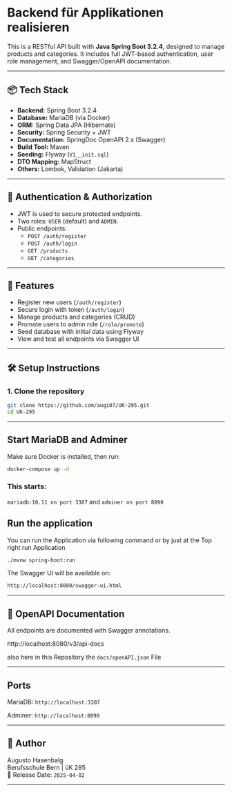 # Backend für Applikationen realisieren

This is a RESTful API built with **Java Spring Boot 3.2.4**, designed to manage products and categories. It includes full JWT-based authentication, user role management, and Swagger/OpenAPI documentation.

---

## 📦 Tech Stack

- **Backend:** Spring Boot 3.2.4
- **Database:** MariaDB (via Docker)
- **ORM:** Spring Data JPA (Hibernate)
- **Security:** Spring Security + JWT
- **Documentation:** SpringDoc OpenAPI 2.x (Swagger)
- **Build Tool:** Maven
- **Seeding:** Flyway (`V1__init.sql`)
- **DTO Mapping:** MapStruct
- **Others:** Lombok, Validation (Jakarta)

---

## 🔐 Authentication & Authorization

- JWT is used to secure protected endpoints.
- Two roles: `USER` (default) and `ADMIN`.
- Public endpoints:
    - `POST /auth/register`
    - `POST /auth/login`
    - `GET /products`
    - `GET /categories`

---

## 🚀 Features

- Register new users (`/auth/register`)
- Secure login with token (`/auth/login`)
- Manage products and categories (CRUD)
- Promote users to admin role (`/role/promote`)
- Seed database with initial data using Flyway
- View and test all endpoints via Swagger UI

---

## 🛠 Setup Instructions

### 1. Clone the repository

```bash
git clone https://github.com/augi07/UK-295.git
cd UK-295
```
---
##  Start MariaDB and Adminer

Make sure Docker is installed, then run:

```bash
docker-compose up -d
```

### This starts:

`mariadb:10.11 on port 3307`
and
`adminer on port 8090`

## Run the application

You can run the Application via following command or by just at the Top right run Application
```bash
./mvnw spring-boot:run
```

The Swagger UI will be available on:
```bash
http://localhost:8080/swagger-ui.html
```

---

## 📄 OpenAPI Documentation
All endpoints are documented with Swagger annotations.

http://localhost:8080/v3/api-docs

also here in this Repository the `docs/openAPI.json` File


---

## Ports

MariaDB: `http://localhost:3307`

Adminer: `http://localhost:8090`

---

## 👤 Author

Augusto Hasenbalg  
Berufsschule Bern | üK 295  
📅 Release Date: `2025-04-02`

---